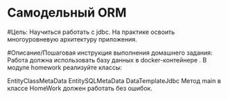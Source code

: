 # Самодельный ORM

#Цель:
Научиться работать с jdbc.
На практике освоить многоуровневую архитектуру приложения.

#Описание/Пошаговая инструкция выполнения домашнего задания:
Работа должна использовать базу данных в docker-контейнере .
В модуле homework реализуйте классы:

EntityClassMetaData
EntitySQLMetaData
DataTemplateJdbc Метод main в классе HomeWork должен работать без ошибок.